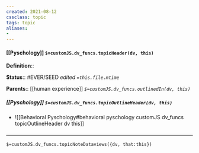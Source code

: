 ```yaml
---
created: 2021-08-12
cssclass: topic
tags: topic
aliases:
- 
---
```


#### [[Pyschology]] `$=customJS.dv_funcs.topicHeader(dv, this)`


**Definition**::

**Status**:: #EVER/SEED 
*edited `=this.file.mtime`*

**Parents**:: [[human experience]]
*`$=customJS.dv_funcs.outlinedIn(dv, this)`*

##### [[Pyschology]] `$=customJS.dv_funcs.topicOutlineHeader(dv, this)`
- ![[Behavioral Pyschology#behavioral pyschology customJS dv_funcs topicOutlineHeader dv this]]

### <hr class="dataviews"/>

`$=customJS.dv_funcs.topicNoteDataviews({dv, that:this})`


